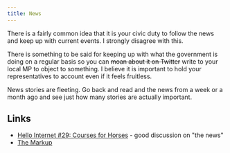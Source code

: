 ```yaml
---
title: News
---
```


There is a fairly common idea that it is your civic duty to follow the news and keep up with current events. I strongly disagree with this.

There is something to be said for keeping up with what the government is doing on a regular basis so you can ~~moan about it on Twitter~~ write to your local MP to object to something. I believe it is important to hold your representatives to account even if it feels fruitless.

News stories are fleeting. Go back and read and the news from a week or a month ago and see just how many stories are actually important.

## Links

- [Hello Internet #29: Courses for Horses](https://www.hellointernet.fm/29) - good discussion on "the news"
- [The Markup](https://themarkup.org/)
